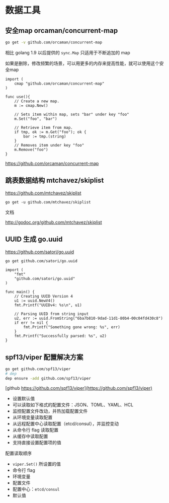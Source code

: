 # 数据工具

## 安全map orcaman/concurrent-map

```sh
go get -v github.com/orcaman/concurrent-map
```

相比 golang 1.9 以后提供的 `sync.Map` 只适用于不断追加的 map

如果是删除，修改频繁的场景，可以用更多的内存来提高性能，就可以使用这个安全map

```golang
import (
	cmap "github.com/orcaman/concurrent-map"
)

func use(){
    // Create a new map.
	m := cmap.New()

	// Sets item within map, sets "bar" under key "foo"
	m.Set("foo", "bar")

	// Retrieve item from map.
	if tmp, ok := m.Get("foo"); ok {
		bar := tmp.(string)
	}
	// Removes item under key "foo"
	m.Remove("foo")
}

```

https://github.com/orcaman/concurrent-map

## 跳表数据结构 mtchavez/skiplist

https://github.com/mtchavez/skiplist

```golang
go get -u github.com/mtchavez/skiplist
```

文档

http://godoc.org/github.com/mtchavez/skiplist


## UUID 生成 go.uuid

https://github.com/satori/go.uuid

```sh
go get github.com/satori/go.uuid
```

```golang
import (
    "fmt"
    "github.com/satori/go.uuid"
)

func main() {
    // Creating UUID Version 4
    u1 := uuid.NewV4()
    fmt.Printf("UUIDv4: %s\n", u1)

    // Parsing UUID from string input
    u2, err := uuid.FromString("6ba7b810-9dad-11d1-80b4-00c04fd430c8")
    if err != nil {
        fmt.Printf("Something gone wrong: %s", err)
    }
    fmt.Printf("Successfully parsed: %s", u2)
}
```

## spf13/viper 配置解决方案

```sh
go get github.com/spf13/viper
# dep
dep ensure -add github.com/spf13/viper
```

[github https://github.com/spf13/viper](https://github.com/spf13/viper)

- 设置默认值
- 可以读取如下格式的配置文件：JSON、TOML、YAML、HCL
- 监控配置文件改动，并热加载配置文件
- 从环境变量读取配置
- 从远程配置中心读取配置（etcd/consul），并监控变动
- 从命令行 flag 读取配置
- 从缓存中读取配置
- 支持直接设置配置项的值

配置读取顺序

- `viper.Set()` 所设置的值
- 命令行 flag
- 环境变量
- 配置文件
- 配置中心：`etcd/consul`
- 默认值
